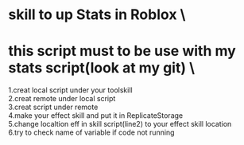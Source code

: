 # skill to up Stats in Roblox \
# this script must to be use with my stats script(look at my git) \ 
1.creat local script under your toolskill \
2.creat remote under local script \
3.creat script under remote \
4.make your effect skill and put it in ReplicateStorage \
5.change localtion eff in skill script(line2) to your effect skill location \
6.try to check name of variable if code not running 
